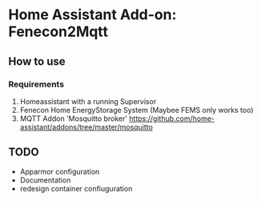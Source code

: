 # Home Assistant Add-on: Fenecon2Mqtt

## How to use

### Requirements

1. Homeassistant with a running Supervisor
2. Fenecon Home EnergyStorage System (Maybee FEMS only works too)
3. MQTT Addon 'Mosquitto broker' https://github.com/home-assistant/addons/tree/master/mosquitto

## TODO

- Apparmor configuration
- Documentation
- redesign container confiuguration
